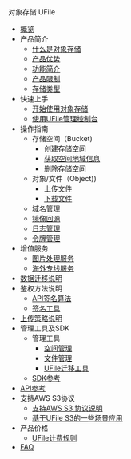 <div class="sidebar_title icon__ufile"> 对象存储 UFile</div>

* [概览](storage_cdn/ufile/overview)
* 产品简介
    * [什么是对象存储](storage_cdn/ufile/introduction/concept)
    * [产品优势](storage_cdn/ufile/introduction/advantages)
    * [功能简介](storage_cdn/ufile/introduction/functions)
    * [产品限制](storage_cdn/ufile/introduction/limit)
    * [存储类型](storage_cdn/ufile/introduction/storage_type)
* 快速上手
    * [开始使用对象存储](storage_cdn/ufile/quick/quick_start)
    * [使用UFile管理控制台](storage_cdn/ufile/quick/console)
* 操作指南
    * 存储空间（Bucket)
        * [创建存储空间](storage_cdn/ufile/guide/bucket/devguide)
        * [获取空间地域信息](storage_cdn/ufile/guide/bucket/describe)
        * [删除存储空间](storage_cdn/ufile/guide/bucket/delete)
    * 对象/文件（Object))
        * [上传文件](storage_cdn/ufile/guide/file/put)
        * [下载文件](storage_cdn/ufile/guide/file/download)
    * [域名管理](storage_cdn/ufile/guide/domain)
    * [镜像回源](storage_cdn/ufile/guide/mirror)
    * [日志管理](storage_cdn/ufile/guide/logging)
    * [令牌管理](storage_cdn/ufile/guide/token)
* 增值服务
    * [图片处理服务](storage_cdn/ufile/service/pic)
    * [海外专线服务](storage_cdn/ufile/service/overseas)
* [数据迁移说明](storage_cdn/ufile/remove)
* 鉴权方法说明
    * [API签名算法](storage_cdn/ufile/api/authorization)
    * [签名工具](storage_cdn/ufile/api/authorization-tool)
* [上传策略说明](storage_cdn/ufile/putpolicy)
* 管理工具及SDK
    * 管理工具
        * [空间管理](storage_cdn/ufile/tools/tools/tools_bcket)
        * [文件管理](storage_cdn/ufile/tools/tools/tools_file)
        * [UFile迁移工具](storage_cdn/ufile/tools/tools/ufile_import)
    * [SDK参考](storage_cdn/ufile/tools/sdk)
* [API参考](storage_cdn/ufile/api_reference)
* 支持AWS S3协议
    * [支持AWS S3 协议说明](storage_cdn/ufile/s3/s3_introduction)
    * [基于UFile S3的一些场景应用](storage_cdn/ufile/s3/s3_application)
* 产品价格
    * [UFile计费规则](storage_cdn/ufile/bill/new)
* [FAQ](storage_cdn/ufile/faq)
    
    
    
        
